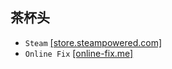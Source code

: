 ## 茶杯头
* `Steam` [[store.steampowered.com]](https://store.steampowered.com/app/268910/Cuphead/)
* `Online Fix` [[online-fix.me]](https://online-fix.me/games/arcade/16203-cuphead-po-seti.html)